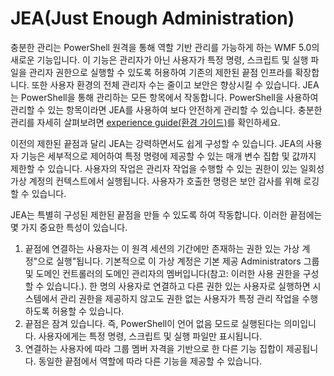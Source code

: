 # JEA(Just Enough Administration)
충분한 관리는 PowerShell 원격을 통해 역할 기반 관리를 가능하게 하는 WMF 5.0의 새로운 기능입니다.  이 기능은 관리자가 아닌 사용자가 특정 명령, 스크립트 및 실행 파일을 관리자 권한으로 실행할 수 있도록 허용하여 기존의 제한된 끝점 인프라를 확장합니다.  또한 사용자 환경의 전체 관리자 수는 줄이고 보안은 향상시킬 수 있습니다.  JEA는 PowerShell을 통해 관리하는 모든 항목에서 작동합니다. PowerShell을 사용하여 관리할 수 있는 항목이라면 JEA를 사용하여 보다 안전하게 관리할 수 있습니다.  충분한 관리를 자세히 살펴보려면 [experience guide(환경 가이드)](http://aka.ms/JEA)를 확인하세요.

이전의 제한된 끝점과 달리 JEA는 강력하면서도 쉽게 구성할 수 있습니다.  JEA의 사용자 기능은 세부적으로 제어하여 특정 명령에 제공할 수 있는 매개 변수 집합 및 값까지 제한할 수 있습니다. 사용자의 작업은 관리자 작업을 수행할 수 있는 권한이 있는 일회성 가상 계정의 컨텍스트에서 실행됩니다.  사용자가 호출한 명령은 보안 감사를 위해 로깅할 수 있습니다.

JEA는 특별히 구성된 제한된 끝점을 만들 수 있도록 하여 작동합니다.  이러한 끝점에는 몇 가지 중요한 특성이 있습니다.

1. 끝점에 연결하는 사용자는 이 원격 세션의 기간에만 존재하는 권한 있는 가상 계정"으로 실행"됩니다.  기본적으로 이 가상 계정은 기본 제공 Administrators 그룹 및 도메인 컨트롤러의 도메인 관리자의 멤버입니다(참고: 이러한 사용 권한을 구성할 수 있습니다.). 한 명의 사용자로 연결하고 다른 권한 있는 사용자로 실행하면 시스템에서 관리 권한을 제공하지 않고도 권한 없는 사용자가 특정 관리 작업을 수행하도록 허용할 수 있습니다.
2. 끝점은 잠겨 있습니다.  즉, PowerShell이 언어 없음 모드로 실행된다는 의미입니다.  사용자에게는 특정 명령, 스크립트 및 실행 파일만 표시됩니다.
3. 연결하는 사용자에 따라 그룹 멤버 자격을 기반으로 한 다른 기능 집합이 제공됩니다.  동일한 끝점에서 역할에 따라 다른 기능을 제공할 수 있습니다.

<!--HONumber=Aug16_HO3-->


